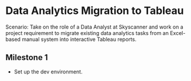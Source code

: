 # Data Analytics Migration to Tableau

Scenario: Take on the role of a Data Analyst at Skyscanner and work on a project requirement to migrate existing data analytics tasks from an Excel-based manual system into interactive Tableau reports.

## Milestone 1

- Set up the dev environment.
